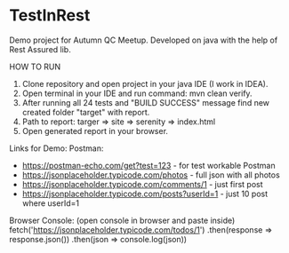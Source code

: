 # TestInRest
Demo project for Autumn QC Meetup. Developed on java with the help of Rest Assured lib.

HOW TO RUN
1. Clone repository and open project in your java IDE (I work in IDEA).
2. Open terminal in your IDE and run command: mvn clean verify.
3. After running all 24 tests and "BUILD SUCCESS" message find new created folder "target" with report.
4. Path to report: targer => site => serenity => index.html
5. Open generated report in your browser.



Links for Demo:
Postman:
  * https://postman-echo.com/get?test=123 - for test workable Postman
  * https://jsonplaceholder.typicode.com/photos - full json with all photos 
  * https://jsonplaceholder.typicode.com/comments/1 - just first post
  * https://jsonplaceholder.typicode.com/posts?userId=1 - just 10 post where userId=1 


Browser Console:
(open console in browser and paste inside)
fetch('https://jsonplaceholder.typicode.com/todos/1')
  .then(response => response.json())
  .then(json => console.log(json))


